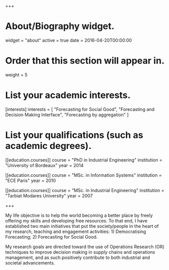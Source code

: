 +++
# About/Biography widget.
widget = "about"
active = true
date = 2016-04-20T00:00:00

# Order that this section will appear in.
weight = 5

# List your academic interests.
[interests]
  interests = [
    "Forecasting for Social Good",
    "Forecasting and Decision Making Interface",
    "Forecasting by aggregation"
  ]

# List your qualifications (such as academic degrees).
[[education.courses]]
  course = "PhD in Industrial Engineering"
  institution = "University of Bordeaux"
  year = 2014

[[education.courses]]
  course = "MSc. in Information Systems"
  institution = "ECE Paris"
  year = 2010

[[education.courses]]
  course = "MSc. in Industrial Engineering"
  institution = "Tarbiat Modares University"
  year = 2007
 
+++


My life objective is to help the world becoming a better place by freely offering my skills and developing free resources. To that end, I have established two main initiatives that put the society/people in the heart of my research, teaching and engagement activities: 1) Democratising Forecasting; 2) Forecasting for Social Good.

My research goals are directed toward the use of Operations Research (OR) techniques to improve decision making in supply chains and operations management, and as such positively contribute to both industrial and societal advancements.